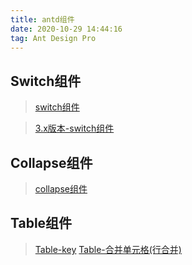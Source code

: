 ```yaml
---
title: antd组件
date: 2020-10-29 14:44:16
tag: Ant Design Pro
---
```


## Switch组件
>[switch组件](/antd/component/switch "switch") 

>[3.x版本-switch组件](/antd/component/switch(3.x) "3.x版本")

## Collapse组件
>[collapse组件](/antd/component/collapse "collapse") 

## Table组件
>[Table-key](/antd/component/table "table")
>[Table-合并单元格(行合并)](/antd/component/tableRowSpan "行合并")
